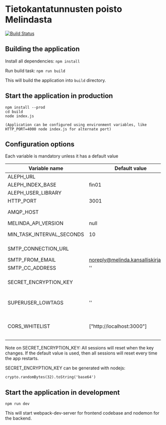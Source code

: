 # Tietokantatunnusten poisto Melindasta
[![Build Status](https://travis-ci.org/NatLibFi/melinda-local-ref-removal-ui.svg?branch=master)](https://travis-ci.org/NatLibFi/melinda-local-ref-removal-ui)

## Building the application

Install all dependencies:
`npm install`

Run build task:
`npm run build`

This will build the application into `build` directory.


## Start the application in production

```
npm install --prod
cd build
node index.js

(Application can be configured using environment variables, like HTTP_PORT=4000 node index.js for alternate port)
```

## Configuration options

Each variable is mandatory unless it has a default value

| Variable name  | Default value  | Description  | Example  |
|---|---|---|---|
| ALEPH_URL  |   | url to aleph  | http://my-aleph-system.tld  |
| ALEPH_INDEX_BASE  | fin01  | aleph base for indices   |   |
| ALEPH_USER_LIBRARY | | aleph base for users | usr00 |
| HTTP_PORT  | 3001  |   |   |
| AMQP_HOST  |   | hostname of amqp server  | localhost  |
| MELINDA_API_VERSION  | null  |   |   |
| MIN_TASK_INTERVAL_SECONDS  | 10  | Time to take per task, in seconds  |   |
| SMTP_CONNECTION_URL  |   | SMTP url for sending mail  | smtp://user:pass@smtp.server.tld  |
| SMTP_FROM_EMAIL  | noreply@melinda.kansalliskirjasto.fi  | Sender email address  |   |
| SMTP_CC_ADDRESS  | ''  | Email CC address  |   |
| SECRET_ENCRYPTION_KEY  | <random-generated-key>  | Key for encrypting/decrypting sessions |   |
| SUPERUSER_LOWTAGS | '' | comma separated list of LOWTAGS available for superusers | ABC,DEF,GHI
| CORS_WHITELIST | ["http://localhost:3000"] | json array of allowed hosts for CORS, put your frontend domain here. | |

Note on SECRET_ENCRYPTION_KEY:
All sessions will reset when the key changes. If the default value is used, then all sessions will reset every time the app restarts.

SECRET_ENCRYPTION_KEY can be generated with nodejs: 
```
crypto.randomBytes(32).toString('base64')
```

## Start the application in development

`npm run dev`

This will start webpack-dev-server for frontend codebase and nodemon for the backend.


